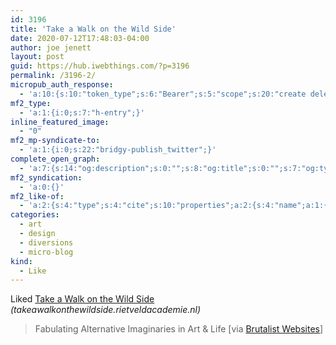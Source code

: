 ```yaml
---
id: 3196
title: 'Take a Walk on the Wild Side'
date: 2020-07-12T17:48:03-04:00
author: joe jenett
layout: post
guid: https://hub.iwebthings.com/?p=3196
permalink: /3196-2/
micropub_auth_response:
  - 'a:10:{s:10:"token_type";s:6:"Bearer";s:5:"scope";s:20:"create delete update";s:2:"me";s:27:"https://hub.iwebthings.com/";s:9:"issued_by";s:54:"https://hub.iwebthings.com/wp-json/indieauth/1.0/token";s:9:"client_id";s:20:"https://omnibear.com";s:11:"client_name";s:8:"Omnibear";s:11:"client_icon";s:29:"https://omnibear.com/logo.svg";s:9:"issued_at";i:1591353809;s:4:"user";i:1;s:13:"last_accessed";i:1594590281;}'
mf2_type:
  - 'a:1:{i:0;s:7:"h-entry";}'
inline_featured_image:
  - "0"
mf2_mp-syndicate-to:
  - 'a:1:{i:0;s:22:"bridgy-publish_twitter";}'
complete_open_graph:
  - 'a:7:{s:14:"og:description";s:0:"";s:8:"og:title";s:0:"";s:7:"og:type";s:0:"";s:12:"twitter:card";s:7:"summary";s:15:"twitter:creator";s:0:"";s:19:"twitter:description";s:0:"";s:8:"og:image";s:0:"";}'
mf2_syndication:
  - 'a:0:{}'
mf2_like-of:
  - 'a:2:{s:4:"type";s:4:"cite";s:10:"properties";a:2:{s:4:"name";a:1:{i:0;s:28:"Take a Walk on the Wild Side";}s:3:"url";a:1:{i:0;s:51:"https://takeawalkonthewildside.rietveldacademie.nl/";}}}'
categories:
  - art
  - design
  - diversions
  - micro-blog
kind:
  - Like
---
```

Liked [Take a Walk on the Wild Side](https://takeawalkonthewildside.rietveldacademie.nl/) _(takeawalkonthewildside.rietveldacademie.nl)_
> Fabulating Alternative Imaginaries in Art & Life
\[via [Brutalist Websites](https://brutalistwebsites.com/ "Brutalist Websites")\]